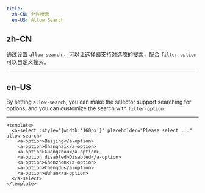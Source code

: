 ```yaml
title:
  zh-CN: 允许搜索
  en-US: Allow Search
```

## zh-CN

通过设置 `allow-search` ，可以让选择器支持对选项的搜索，配合 `filter-option` 可以自定义搜索。

---

## en-US

By setting `allow-search`, you can make the selector support searching for options, and you can customize the search with `filter-option`.

---

```vue
<template>
  <a-select :style="{width:'160px'}" placeholder="Please select ..." allow-search>
    <a-option>Beijing</a-option>
    <a-option>Shanghai</a-option>
    <a-option>Guangzhou</a-option>
    <a-option disabled>Disabled</a-option>
    <a-option>Shenzhen</a-option>
    <a-option>Chengdu</a-option>
    <a-option>Wuhan</a-option>
  </a-select>
</template>
```
